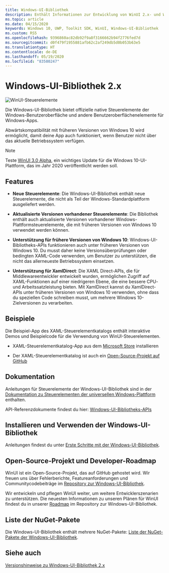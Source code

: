 ```yaml
---
title: Windows-UI-Bibliothek
description: Enthält Informationen zur Entwicklung von WinUI 2.x- und Windows-Apps.
ms.topic: article
ms.date: 04/15/2020
keywords: Windows 10, UWP, Toolkit SDK, WinUI, Windows-UI-Bibliothek
ms.custom: RS5
ms.openlocfilehash: 9396860ac82db92f9a8f3166662b94f2776fed7d
ms.sourcegitcommit: d0f479f1955881afb62c2af249db5d0b053b63e5
ms.translationtype: HT
ms.contentlocale: de-DE
ms.lasthandoff: 05/19/2020
ms.locfileid: "83580247"
---
```

# <a name="windows-ui-library-2x"></a>Windows-UI-Bibliothek 2.x

![WinUI-Steuerelemente](images/winUI-library-767.png)

Die Windows-UI-Bibliothek bietet offizielle native Steuerelemente der Windows-Benutzeroberfläche und andere Benutzeroberflächenelemente für Windows-Apps.

Abwärtskompatibilität mit früheren Versionen von Windows 10 wird ermöglicht, damit deine App auch funktioniert, wenn Benutzer nicht über das aktuelle Betriebssystem verfügen.

> [!NOTE]
> Teste [WinUI 3.0 Alpha](../winui3/index.md), ein wichtiges Update für die Windows 10-UI-Plattform, das im Jahr 2020 veröffentlicht werden soll.

## <a name="features"></a>Features

* **Neue Steuerelemente**: Die Windows-UI-Bibliothek enthält neue Steuerelemente, die nicht als Teil der Windows-Standardplattform ausgeliefert werden.

* **Aktualisierte Versionen vorhandener Steuerelemente**: Die Bibliothek enthält auch aktualisierte Versionen vorhandener Windows-Plattformsteuerelemente, die mit früheren Versionen von Windows 10 verwendet werden können.

* **Unterstützung für frühere Versionen von Windows 10**: Windows-UI-Bibliotheks-APIs funktionieren auch unter früheren Versionen von Windows 10. Du musst daher keine Versionsüberprüfungen oder bedingten XAML-Code verwenden, um Benutzer zu unterstützen, die nicht das allerneueste Betriebssystem einsetzen.

* **Unterstützung für XamlDirect**: Die XAML Direct-APIs, die für Middlewareentwickler entwickelt wurden, ermöglichen Zugriff auf XAML-Funktionen auf einer niedrigeren Ebene, die eine bessere CPU- und Arbeitssatzleistung bieten. Mit XamlDirect kannst du XamlDirect-APIs unter früheren Versionen von Windows 10 verwenden, ohne dass du speziellen Code schreiben musst, um mehrere Windows 10-Zielversionen zu verarbeiten.

## <a name="examples"></a>Beispiele

Die Beispiel-App des XAML-Steuerelementkatalogs enthält interaktive Demos und Beispielcode für die Verwendung von WinUI-Steuerelementen.

* XAML-Steuerelementkatalog-App aus dem [Microsoft Store](
https://www.microsoft.com/p/xaml-controls-gallery/9msvh128x2zt) installieren

* Der XAML-Steuerelementkatalog ist auch ein [Open-Source-Projekt auf GitHub](
https://github.com/Microsoft/Xaml-Controls-Gallery)

## <a name="documentation"></a>Dokumentation

Anleitungen für Steuerelemente der Windows-UI-Bibliothek sind in der [Dokumentation zu Steuerelementen der universellen Windows-Plattform](/windows/uwp/design/controls-and-patterns/) enthalten.

API-Referenzdokumente findest du hier: [Windows-UI-Bibliotheks-APIs](/uwp/api/overview/winui/)

## <a name="install-and-use-the-windows-ui-library"></a>Installieren und Verwenden der Windows-UI-Bibliothek

Anleitungen findest du unter [Erste Schritte mit der Windows-UI-Bibliothek](getting-started.md).

## <a name="open-source-and-developer-roadmap"></a>Open-Source-Projekt und Developer-Roadmap

WinUI ist ein Open-Source-Projekt, das auf GitHub gehostet wird. Wir freuen uns über Fehlerberichte, Featureanforderungen und Communitycodebeiträge im [Repository zur Windows-UI-Bibliothek](https://aka.ms/winui).

Wir entwickeln und pflegen WinUI weiter, um weitere Entwicklerszenarien zu unterstützen. Die neuesten Informationen zu unseren Plänen für WinUI findest du in unserer [Roadmap](https://github.com/microsoft/microsoft-ui-xaml/blob/master/docs/roadmap.md) im Repository zur Windows-UI-Bibliothek.

## <a name="nuget-package-list"></a>Liste der NuGet-Pakete

Die Windows-UI-Bibliothek enthält mehrere NuGet-Pakete: [Liste der NuGet-Pakete der Windows-UI-Bibliothek](nuget-packages.md).

## <a name="see-also"></a>Siehe auch

[Versionshinweise zu Windows-UI-Bibliothek 2.x](release-notes/index.md)